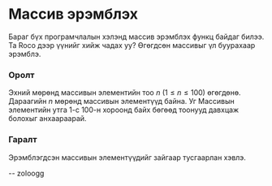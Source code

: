 Массив эрэмблэх
===============
Бараг бүх програмчлалын хэлэнд массив эрэмблэх функц байдаг билээ. Та Roco дээр үүнийг хийж чадах уу? Өгөгдсөн массивыг үл буурахаар эрэмблэ.


### Оролт
Эхний мөрөнд массивын элементийн тоо $n$ ($1 ≤ n ≤ 100$) өгөгдөнө. Дараагийн $n$ мөрөнд массивын элементүүд байна. Уг Массивын элементийн утга $1$-с $100$-н хороонд байх бөгөөд тоонууд давхцаж болохыг анхаараарай.


### Гаралт
Эрэмблэгдсэн массивын элементүүдийг зайгаар тусгаарлан хэвлэ.

-- zoloogg
